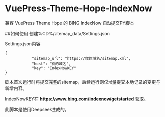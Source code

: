 # VuePress-Theme-Hope-IndexNow
兼容 VuePress Theme Hope 的 BING IndexNow 自动提交PY脚本

##如何使用
创建%CD%/sitemap_data/Settings.json

Settings.json内容

    {
                "sitemap_url": "https://你的域名/sitemap.xml",
                "host": "你的域名",
                "key": "IndexNowKEY"
    }
	

脚本首次运行时将提交完整的sitemap，后续运行则仅增量提交本地记录的变更与新增内容。

IndexNowKEY在 **https://www.bing.com/indexnow/getstarted** 获取。

此脚本是使用Deepseek生成的。
